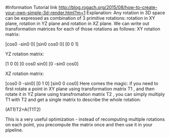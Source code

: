 #Information
Tutorial link
http://blog.rogach.org/2015/08/how-to-create-your-own-simple-3d-render.html?m=1
Explanation:
Any rotation in 3D space can be expressed as combination of 3 primitive rotations: rotation in XY plane, rotation in YZ plane and rotation in XZ plane. We can write out transformation matrices for each of those rotations as follows:
XY rotation matrix:

[cos0 -sin0 0]
[sin0  cos0 0]
[0     0    1]
 
YZ rotation matrix:

[1    0     0]
[0  cos0 sin0]
[0 -sin0 cos0]
 
XZ rotation matrix:

[cos0 0 -sin0]
[0    1     0]
[sin0 0  cos0]
Here comes the magic: if you need to first rotate a point in XY plane using transformation matrix  T1 , and then rotate it in YZ plane using transfromation matrix  T2 , you can simply multiply  T1  with  T2  and get a single matrix to describe the whole rotation:

(AT1)T2=A(T1T2)
 
This is a very useful optimization - instead of recomputing multiple rotations on each point, you precompute the matrix once and then use it in your pipeline.

